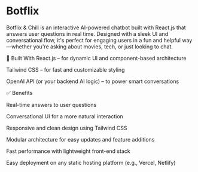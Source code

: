 # Botflix

Botflix & Chill is an interactive AI-powered chatbot built with React.js that answers user questions in real time. Designed with a sleek UI and conversational flow, it's perfect for engaging users in a fun and helpful way—whether you're asking about movies, tech, or just looking to chat.

🚀 Built With
React.js – for dynamic UI and component-based architecture

Tailwind CSS – for fast and customizable styling

OpenAI API (or your backend AI logic) – to power smart conversations

✅ Benefits

 Real-time answers to user questions

 Conversational UI for a more natural interaction

 Responsive and clean design using Tailwind CSS

 Modular architecture for easy updates and feature additions

 Fast performance with lightweight front-end stack

 Easy deployment on any static hosting platform (e.g., Vercel, Netlify)
